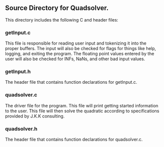 ## Source Directory for Quadsolver.

This directory includes the following C and header files:

### getInput.c
This file is responsible for reading user input and tokenizing it into the proper buffers.
The input will also be checked for flags for things like help, logging, and exiting the program.
The floating point values entered by the user will also be checked for INFs, NaNs, and other bad input values.

### getInput.h
The header file that contains function declarations for getInput.c.

### quadsolver.c
The driver file for the program.
This file will print getting started information to the user.
This file will then solve the quadratic according to specifications provided by J.K.K consulting.

### quadsolver.h
The header file that contains function declarations for quadsolver.c.
